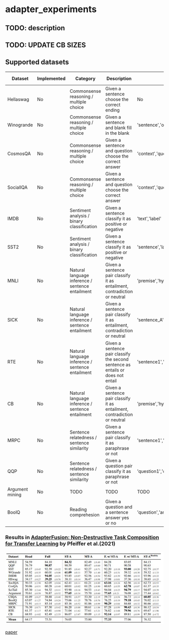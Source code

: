 # adapter_experiments


## TODO: description



## TODO: UPDATE CB SIZES

## Supported datasets
| Dataset | Implemented| Category | Description | (Relevant) Columns | Samples Train | Samples Val| Samples Test |
|---------|-----|----------|-------------|--------------------|---------------|-------|--------|
|Hellaswag|No|Commonsense reasoning / multiple choice| Given a sentence choose the correct ending |No|'ctx_a','ctx_b','ctx','endings''label'| 39905|10003|10042 |
|Winogrande| No| Commonsense reasoning / multiple choice| Given a sentence and blank fill in the blank |'sentence','option1','option2','answer'| 40398|1767|1267 |
|CosmosQA| No| Commonsense reasoning / multiple choice| Given a sentence and question choose the correct answer |'context','question','answer0','answer1','answer2','answer3','label'|  25262|  6963|  2985|
|SocialIQA|No| Commonsense reasoning / multiple choice| Given a sentence and question choose the correct answer |'context','question','answerA','answerB','answerC,'label'|  33410|  1954|  0|
|IMDB|No| Sentiment analysis / binary classification| Given a sentence classify it as positive or negative |'text','label'|  25000|  0|  25000|
|SST2|No| Sentiment analysis / binary classification| Given a sentence classify it as positive or negative |'sentence','label'|  67349|  872|  1821|
|MNLI|No| Natural language inference / sentence entailment| Given a sentence pair classify it as entailment, contradiction or neutral |'premise','hypothesis','label'|  392702|  9815|  9832|
|SICK|No| Natural language inference / sentence entailment| Given a sentence pair classify it as entailment, contradiction or neutral |'sentence_A','sentence_B','label'|  4439|  495|  4906|
|RTE|No| Natural language inference / sentence entailment| Given a sentence pair classify the second sentence as entails or does not entail |'sentence1','sentence2','label'|  2490|  277|  3000|
|CB|No| Natural language inference / sentence entailment| Given a sentence pair classify it as entailment, contradiction or neutral |'premise','hypothesis','label'|  250|  277|  250|
|MRPC|No| Sentence relatedness / sentence similarity| Given a sentence pair classify it as paraphrase or not |'sentence1','sentence2','label'|  3668|  408|  1725|
|QQP|No| Sentence relatedness / sentence similarity| Given a question pair classify it as paraphrase or not |'question1','question2','label'|  363849|  40428|  390965|
|Argument mining|No| TODO| TODO |TODO|  TODO|  TODO|  TODO|
|BoolQ|No| Reading comprehesion| Given a question and a sentence answer yes or no |'question','answer','passage'|  9427|  3270|  0|


### Results in [AdapterFusion: Non-Destructive Task Composition for Transfer Learning](https://arxiv.org/pdf/2005.00247.pdf) by Pfeiffer et al.(2021)

![AdapterFusion Results](./adapterfusion_results.JPG)

[paper](https://arxiv.org/pdf/2005.00247.pdf)


